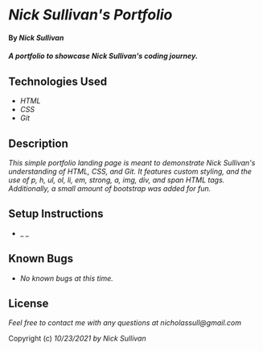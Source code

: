 # _Nick Sullivan's Portfolio_

#### By _**Nick Sullivan**_

#### _A portfolio to showcase Nick Sullivan's coding journey._

## Technologies Used

* _HTML_
* _CSS_
* _Git_

## Description

_This simple portfolio landing page is meant to demonstrate Nick Sullivan's understanding of HTML, CSS, and Git. It features custom styling, and the use of p, h, ul, ol, li, em, strong, a, img, div, and span HTML tags. Additionally, a small amount of bootstrap was added for fun._

## Setup Instructions

* _ _

## Known Bugs

* _No known bugs at this time._

## License

_Feel free to contact me with any questions at nicholassull@gmail.com_

Copyright (c) _10/23/2021_ _by Nick Sullivan_